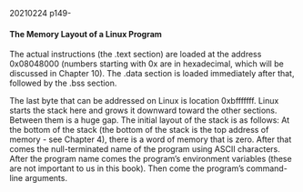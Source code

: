 20210224 p149-
#### The Memory Layout of a Linux Program

The actual instructions (the .text section) are loaded at the address 0x08048000
(numbers starting with 0x are in hexadecimal, which will be discussed in Chapter
10). The .data section is loaded immediately after that, followed by the .bss
section.


The last byte that can be addressed on Linux is location 0xbfffffff. Linux starts the
stack here and grows it downward toward the other sections. Between them is a
huge gap. The initial layout of the stack is as follows: At the bottom of the stack
(the bottom of the stack is the top address of memory - see Chapter 4), there is a
word of memory that is zero. After that comes the null-terminated name of the
program using ASCII characters. After the program name comes the program’s
environment variables (these are not important to us in this book). Then come the
program’s command-line arguments.
